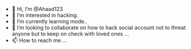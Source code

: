 - 👋 Hi, I’m @Ahaad123
- 👀 I’m interested in hacking.
- 🌱 I’m currently learning mode..
- 💞️ I’m looking to collaborate on how to hack social account not to threat anyone but to keep on check with loved ones ...
- 📫 How to reach me ...

<!---
Ahaad123/Ahaad123 is a ✨ special ✨ repository because its `README.md` (this file) appears on your GitHub profile.
You can click the Preview link to take a look at your changes.
--->
